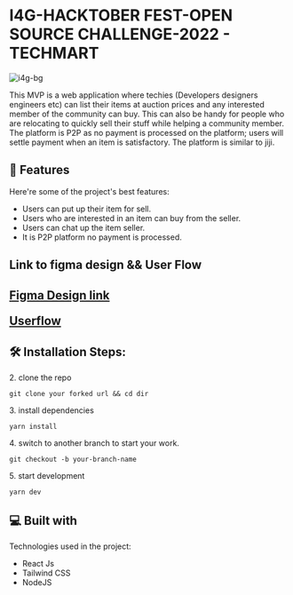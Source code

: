# I4G-HACKTOBER FEST-OPEN SOURCE CHALLENGE-2022 - TECHMART

![i4g-bg](https://user-images.githubusercontent.com/70960505/193130210-583a1493-dc4d-4ca8-96cd-8cdf63daafd8.png)

<p id="description">This MVP is a web application where techies (Developers designers engineers etc) can list their items at auction prices and any interested member of the community can buy. This can also be handy for people who are relocating to quickly sell their stuff while helping a community member. The platform is P2P as no payment is processed on the platform; users will settle payment when an item is satisfactory. The platform is similar to jiji.</p>

<h2>🧐 Features</h2>

Here're some of the project's best features:

- Users can put up their item for sell.
- Users who are interested in an item can buy from the seller.
- Users can chat up the item seller.
- It is P2P platform no payment is processed.
<h2>Link to figma design && User Flow<h2>


<a href="https://www.figma.com/file/cK9hICwy4Tcs7Nw2mXh0Aj/I4G-Open-Source?node-id=2%3A686" target="_blank">Figma Design link</a>

<a href="https://docs.google.com/document/d/1oHGzqxiLVKEQIqG4-rfzH9SYnIv6cKozLW1FLvubLcU/edit?usp=sharing" target="_blank">Userflow</a>

<h2>🛠️ Installation Steps:</h2>

<p>2. clone the repo</p>

```
git clone your forked url && cd dir
```

<p>3. install dependencies</p>

```
yarn install
```

<p>4. switch to another branch to start your work.</p>

```
git checkout -b your-branch-name
```

<p>5. start development</p>

```
yarn dev
```

<h2>💻 Built with</h2>

Technologies used in the project:

- React Js
- Tailwind CSS
- NodeJS
